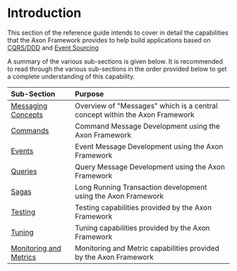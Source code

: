 # Introduction

This section of the reference guide  intends to cover in detail the capabilities that the Axon Framework provides to help build applications based on [CQRS/DDD](../architecture-overview/ddd-cqrs-concepts.md) and [Event Sourcing](../architecture-overview/event-sourcing-tbd.md)

A summary of the various sub-sections is given below. It is recommended to read through the various sub-sections in the order provided below to get a complete understanding of this capability.

| Sub-Section | Purpose |
| :--- | :--- |
| [Messaging Concepts](messaging-concepts/) | Overview of "Messages" which is a central concept within the Axon Framework |
| [Commands](command-handling/) | Command Message Development using the Axon Framework  |
| [Events](event-handling/) | Event Message Development using the Axon Framework |
| [Queries](query-handling/) | Query Message Development using the Axon Framework |
| [Sagas](complex-business-transactions/) | Long Running Transaction development using the Axon Framework |
| [Testing](testing/) | Testing capabilities provided by the Axon Framework |
| [Tuning](tuning/) | Tuning capabilities provided by the Axon Framework |
| [Monitoring and Metrics](monitoring-and-metrics.md) | Monitoring and Metric capabilities provided by the Axon Framework |

